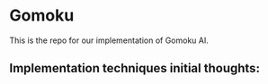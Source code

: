 # Gomoku
This is the repo for our implementation of Gomoku AI.

## Implementation techniques initial thoughts:
